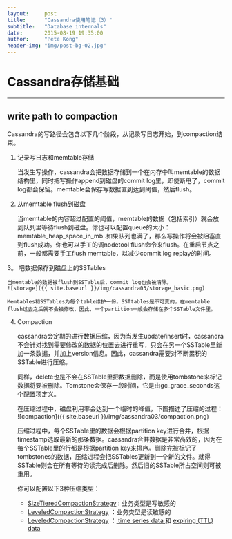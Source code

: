```yaml
---
layout:     post
title:      "Cassandra使用笔记（3）"
subtitle:   "Database internals"
date:       2015-08-19 19:35:00
author:     "Pete Kong"
header-img: "img/post-bg-02.jpg"
---
```


# Cassandra存储基础
-----------------
## write path to compaction

Cassandra的写路径会包含以下几个阶段，从记录写日志开始，到compaction结束。

1. 记录写日志和memtable存储

	当发生写操作，cassandra会把数据存储到一个在内存中叫memtable的数据结构里，同时把写操作append到磁盘的commit log里，即使断电了，commit log都会保留。memtable会保存写数据直到达到阈值，然后flush。

2. 从memtable flush到磁盘

	当memtable的内容超过配置的阈值，memtable的数据（包括索引）就会放到队列里等待flush到磁盘。你也可以配置queue的大小：memtable_heap_space_in_mb .如果队列也满了，那么写操作将会被阻塞直到flush成功。你也可以手工的调nodetool flush命令来flush。在重启节点之前，一般都需要手工flush memtable，以减少commit log replay的时间。

3。 吧数据保存到磁盘上的SSTables
	
	当memtable的数据被flush到SSTable后，commit log也会被清除。
	![storage]({{ site.baseurl }}/img/cassandra03/storage_basic.png)

	Memtables和SSTables为每个table维护一份。SSTtables是不可变的，在memtable flush过去之后就不会被修改，因此，一个partition一般会存储在多个SSTable文件里。

4. Compaction
	
	cassandra会定期的进行数据压缩，因为当发生update/insert时，cassandra不会针对找到需要修改的数据的位置去进行重写，只会在另一个SSTable里新加一条数据，并加上version信息。因此，cassandra需要对不断累积的SSTable进行压缩。

	同样，delete也是不会在SSTable里把数据删除，而是使用tombstone来标记数据将要被删除。Tomstone会保存一段时间，它是由gc_grace_seconds这个配置项定义。

	在压缩过程中，磁盘利用率会达到一个临时的峰值，下图描述了压缩的过程：
	![compaction]({{ site.baseurl }}/img/cassandra03/compaction.png)

	压缩过程中，每个SSTable里的数据会根据partition key进行合并，根据timestamp选取最新的那条数据。cassandra合并数据是非常高效的，因为在每个SSTable里的行都是根据partition key来排序。删除完被标记了tombstones的数据，压缩进程会把SSTables更新到一个新的文件。就得SSTable则会在所有等待的读完成后删除。然后旧的SSTable所占空间则可被重用。

	你可以配置以下3种压缩类型：

	* [SizeTieredCompactionStrategy](http://docs.datastax.com/en/cql/3.1/cql/cql_reference/tabProp.html?scroll=tabProp__moreCompaction) : 业务类型是写敏感的
	* [LeveledCompactionStrategy](http://docs.datastax.com/en/cql/3.1/cql/cql_reference/tabProp.html?scroll=tabProp__moreCompaction) ：业务类型是读敏感的
	* [LeveledCompactionStrategy](http://docs.datastax.com/en/cql/3.1/cql/cql_reference/tabProp.html?scroll=tabProp__moreCompaction) ：[ time series data ](http://planetcassandra.org/blog/getting-started-with-time-series-data-modeling/) 和 [expiring (TTL) data](http://docs.datastax.com/en/cql/3.1/cql/cql_using/use_expire_c.html)